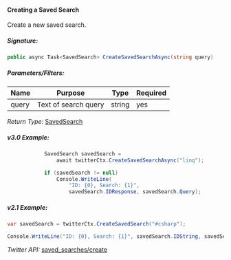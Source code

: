 #### Creating a Saved Search

Create a new saved search.

##### Signature:

```c#
public async Task<SavedSearch> CreateSavedSearchAsync(string query)
```

##### Parameters/Filters:

| Name | Purpose | Type | Required |
|------|---------|------|----------|
| query | Text of search query | string | yes |

*Return Type:* [SavedSearch](../LINQ-to-Twitter-Entities/SavedSearch-Entity.md)

##### v3.0 Example:

```c#
            SavedSearch savedSearch = 
                await twitterCtx.CreateSavedSearchAsync("linq");

            if (savedSearch != null)
                Console.WriteLine(
                    "ID: {0}, Search: {1}", 
                    savedSearch.IDResponse, savedSearch.Query);
```

##### v2.1 Example:

```c#
var savedSearch = twitterCtx.CreateSavedSearch("#csharp");

Console.WriteLine("ID: {0}, Search: {1}", savedSearch.IDString, savedSearch.Query);
```

*Twitter API:* [saved_searches/create](https://dev.twitter.com/docs/api/1.1/post/saved_searches/create)